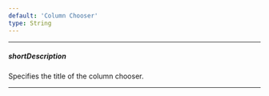 ```yaml
---
default: 'Column Chooser'
type: String
---
```

---
##### shortDescription
Specifies the title of the column chooser.

---
